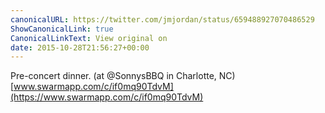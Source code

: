 ```yaml
---
canonicalURL: https://twitter.com/jmjordan/status/659488927070486529
ShowCanonicalLink: true
CanonicalLinkText: View original on
date: 2015-10-28T21:56:27+00:00
---
```

Pre-concert dinner. (at @SonnysBBQ in Charlotte, NC) [www.swarmapp.com/c/if0mq90TdvM](https://www.swarmapp.com/c/if0mq90TdvM)